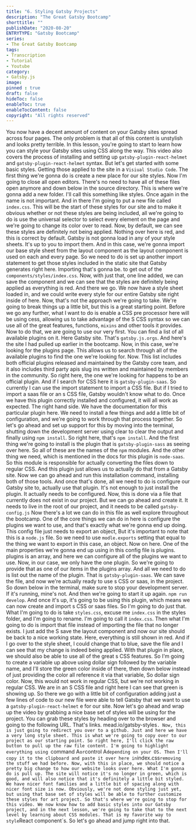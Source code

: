 ```yaml
---
title: "6. Styling Gatsby Projects"
description: "The Great Gatsby Bootcamp"
shorttitle: ""
publishDate: "2020-08-20"
ENTRYTYPE: "Gatsby Bootcamp"
series:
- The Great Gatsby Bootcamp
tags: 
- Transcription
- Tutorial
- Youtube
category: 
- Gatsby.js
image: 
pinned : true
draft: false
hideToc: false
enableToc: true
enableTocContent: false
copyright: "All rights reserved"
---
```


You now have a decent amount of content on your Gatsby sites spread across four pages.
The only problem is that all of this content is unstylish and looks pretty terrible.
In this lesson, you're going to start to learn how you can style your Gatsby sites using CSS along the way.
This video also covers the process of installing and setting up `gatsby-plugin-react-helmet` and `gatsby-plugin-react-helmet` syntax.
But let's get started with some basic styles.
Getting those applied to the site in a `Visiual Studio Code`.
The first thing we're gonna do is create a new place for our site styles.
Now I'm going to close all open editors.
There's no need to have all of these files open anymore and down below in the source directory.
This is where we're gonna add a new folder.
I'll call this something like styles.
Once again in the name is not important.
And in there I'm going to put a new file called `index.css`.
This will be the start of these styles for our site and to make it obvious whether or not these styles are being included, all we're going to do is use the universal selector to select every element on the page and we're going to change its color over to read.
Now, by default, we can see these styles are definitely not being applied.
Nothing over here is red, and this is correct by default.
Gatsby is not gonna load in any of your style sheets.
It's up to you to import them.
And in this case, we're gonna import our base style sheet from the layout component as the layout component is used on each and every page.
So we need to do is set up another import statement to get those styles included in the static site that Gatsby generates right here.
Importing that's gonna be.
to get out of the `components/styles/index.css`.
Now, with just that, one line added, we can save the component and we can see that the styles are definitely being applied as everything is red.
And there we go.
We now have a style sheet loaded in, and we could write every style for our entire Gatsby site right inside of here.
Now, that's not the approach we're going to take.
We're going to break things up a little bit, but this is a great starting point.
Before we go any further, what I want to do is enable a CSS pre processor here will be using cess, allowing us to take advantage of the S CSS syntax so we can use all of the great features, functions, `mixins` and other tools it provides.
Now to do that, we are going to use our very first.
You can find a list of all available plugins on it.
Here Gatsby site.
That's `gatsby.js.orgs`.
And here's the site I had pulled up earlier in the bootcamp.
Now, in this case, we're looking for the plugins page.
This allows us to search through all of the available plugins to find the one we're looking for.
Now.
This list includes both official plugins released and maintained by the Gatsby core team, and it also includes third party apis slug ins written and maintained by members in the community.
So right here, the one we're looking for happens to be an official plugin.
And if I search for CSS here it is `gatsby-plugin-saas`.
So currently I can use the import statement to import a CSS file.
But if I tried to import a saas file or an s CSS file, Gatsby wouldn't know what to do.
Once we have this plugin correctly installed and configured, it will all work as expected.
The right hand side.
We have the documentation for this particular plugin here.
We need to install a few things and add a little bit of configuration, and we're going to work through that process together.
So let's go ahead and set up support for this by moving into the terminal, shutting down the development server using clear to clear the output and finally using `npm install`.
So right here, that's `npm install`.
And the first thing we're going to install is the plugin that is `gatsby-plugin-sass` as seeing over here.
So all of these are the names of the `npm` modules.
And the other thing we need, which is mentioned in the docs for this plugin is `node-saas`.
So this module is responsible for actually converting the files down to regular CSS.
And this plugin just allows us to actually do that from a Gatsby site.
Now we can go ahead and run this installation command, installing both of those tools.
And once that's done, all we need to do is configure our Gatsby site to, actually use that plugin.
It's not enough to just install the plugin.
It actually needs to be configured.
Now, this is done via a file that currently does not exist in our project.
But we can go ahead and create it.
It needs to live in the root of our project, and it needs to be called `gatsby-config.js` Now there's a lot we can do in this file as well explore throughout the bootcamp.
One of the core things we can do in here is configure the plugins we want to use, and that's exactly what we're gonna end up doing.
This config file just needs to export an object, But it's important to note that this is a `node.js` file.
So we need to use `modle.exports` setting that equal to the thing we want to export in this case, an object.
Now on here.
One of the main properties we're gonna end up using in this config file is plugins.
plugins is an array, and here we can configure all of the plugins we want to use.
Now, in our case, we only have the one plugin.
So we're going to provide that as one of our items in the plugins array.
And all we need to do is list out the name of the plugin.
That is `gatsby-plugin-saas`.
We can save the file, and now we're actually ready to use s CSS or saas, in the project.
So down below in the terminal, make sure to stop your development server.
If it's running, mine's not.
And then we're going to start it up again.
`npm run develop`.
And once it's up, it's going to be using this plugin, which means we can now create and import s CSS or saas files.
So I'm going to do just that.
What I'm going to do is take `styles.css`, excuse me `index.css` in the styles folder, and I'm going to rename.
I'm going to call it `index.css`.
Then what I'm going to do is import that file instead of importing the file that no longer exists.
I just add the S save the layout component and now our site should be back to a nice working state.
Here, everything is still shown in red.
And if I go over to the style sheet, I could change that to blue, save the file and I can see that my change is indeed being applied.
With that plugin in place, we should also be able to use all of the great s CSS features.
So I'm going to create a variable up above using dollar sign followed by the variable name, and I'll store the green color inside of there, then down below instead of just providing the color all reference it via that variable, So dollar sign color.
Now, this would not work in regular CSS, but we're not working in regular CSS.
We are in an S CSS file and right here I can see that green is showing up.
So there we go with a little bit of configuration adding just a few lines of code to our new file were able to tell Gatsby that we want to use a `gatsby-plugin-react-helmet` e for our site.
Now let's go ahead and wrap up the video by grabbing a nice base set of styles will be using for the project.
You can grab these styles by heading over to the browser and going to the following URL.
That's links.
mead.io/gatsby-styles`.
Now, this is just going to redirect you over to a github.
Just and here we have a very long style sheet.
This is what we're going to copy over to our project as our starting point.
So right here, I'll click the raw button to pull up the raw file content.
I'm going to highlight everything using `command A` or `control A` depending on your OS.
Then I'll copy it to the clipboard and paste it over here in `index.css` removing the stuff we had before.
Now, with this in place, we should notice a pretty big change to how our website looks over here.
What I'm gonna do is pull up.
The site will notice it's no longer in green, which is good, and will also notice that it's definitely a little bit styled.
We have nicer font families and a little bit of spacing along with nicer font size is now.
Obviously, we're not done styling just yet, but using that base set of styles will be able to further customize these styles for art project.
So that's where we're going to stop for this video.
We now know how to add basic styles into our Gatsby project, and in the next lesson, we're going to take that to the next level by learning about CSS modules.
That is my favorite way to style `React component`s.
So let's go ahead and jump right into that.
